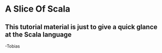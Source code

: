 # A Slice Of Scala
This tutorial material is just to give a quick glance at the Scala language
-------
-Tobias
